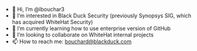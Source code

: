 - 👋 Hi, I’m @lbouchar3
- 👀 I’m interested in Black Duck Security (previously Synopsys SIG, which has acquired WhiteHat Security)
- 🌱 I’m currently learning how to use enterprise version of GitHub 
- 💞️ I’m looking to collaborate on WhiteHat internal projects
- 📫 How to reach me: bouchard@blackduck.com

<!---
lbouchar3/lbouchar3 is a ✨ special ✨ repository because its `README.md` (this file) appears on your GitHub profile.
You can click the Preview link to take a look at your changes.
--->
